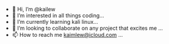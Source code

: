 - 👋 Hi, I’m @kailew
- 👀 I’m interested in all things coding...
- 🌱 I’m currently learning kali linux...
- 💞️ I’m looking to collaborate on any project that excites me ...
- 📫 How to reach me kaimlew@icloud.com ...

<!---
kailew/kailew is a ✨ special ✨ repository because its `README.md` (this file) appears on your GitHub profile.
You can click the Preview link to take a look at your changes.
--->
